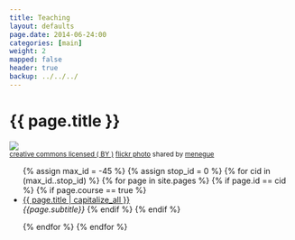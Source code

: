 ```yaml
---
title: Teaching 
layout: defaults
page.date: 2014-06-24:00
categories: [main]
weight: 2
mapped: false
header: true
backup: ../../../
---
```


# {{ page.title }}

<a title="Gear and Chain" href="http://flickr.com/photos/93751689@N04/9557470061"><img class="img-responsive-tight" src="http://farm4.static.flickr.com/3710/9557470061_a13ffd82e5_z.jpg" /></a><br /><small><a href="http://creativecommons.org/licenses/by/2.0/">creative commons licensed ( BY )</a> <a title="Gear and Chain" href="http://flickr.com/photos/93751689@N04/9557470061">flickr photo</a> shared by <a href="http://flickr.com/people/93751689@N04">menegue</a></small>

<ul class="fa-ul">
{% assign max_id = -45 %}
{% assign stop_id = 0 %}
{% for cid in (max_id..stop_id) %}
    {% for page in site.pages %}
        {% if page.id == cid %}
            {% if page.course == true %}
                <li><i class="fa-li fa fa-cog fa-lg"></i><a class="major" href="{{site.baseurl}}{{ page.url | remove_first:'/'}}">{{ page.title | capitalize_all }}</a></li>
               <em>{{page.subtitle}}</em>
            {% endif %}
        {% endif %}
        <p>
    {% endfor %} 
{% endfor %} 
</ul>

